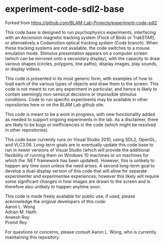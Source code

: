 # experiment-code-sdl2-base
Forked from https://github.com/BLAM-Lab-Projects/experiment-code-sdl2

This code base is designed to run psychophysics experiments, interfacing with an Ascension magnetic tracking system (Flock of Birds or TrakSTAR), or alternatively a Codamotion optical tracking system (Coda branch). When these tracking systems are not available, the code switches to a mouse emulation mode. Stimulus presentation appears on a computer screen (which can be mirrored onto a secondary display), with the capacity to draw various shapes (circles, polygons, line paths), display images, play sounds, or display videos. 

This code is presented in its most generic form, with examples of how to load each of the various types of objects and draw them to the screen. This code is not meant to run any experiment in particular, and hence is likely to contain seemingly non-sensical decisions or impossible stimulus conditions. Code to run specific experiments may be available in other repositories here or on the BLAM Lab github site.

This code is meant to be a work in progress, with new functionality added as needed to support ongoing experiments in the lab. As a disclaimer, there are likely to be bugs or inefficiencies in the code (which might be resolved in other repositories).

This code base currently runs on Visual Studio 2010, using SDL2, OpenGL, and VLC3.06. Long-term goals are to eventually update this code base to run in newer versions of Visual Studio (which will provide the additional flexibility of running them on Windows 10 machines or on machines for which the .NET framework has been updated). However, this is unlikely to happen any time soon unless the need arises. A second long-term goal to develop a dual-display version of this code that will allow for separate experimenter and experimentee experiences; however this likely will require some significant changes in how images are drawn to the screen and is therefore also unlikely to happen anytime soon.

This code is made freely available for public use; if used, please acknowledge the original developers of this code: <br />
    Aaron L. Wong <br />
    Adrian M. Haith <br />
    Aneesh Roy <br />
    Promit Roy <br />

For questions or concerns, please consult Aaron L. Wong, who is currently maintaining this repository.
